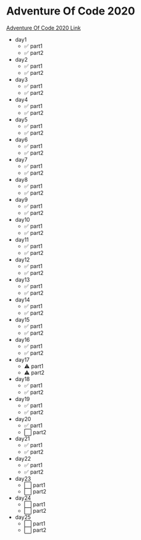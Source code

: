# Adventure Of Code 2020

[Adventure Of Code 2020 Link](https://adventofcode.com/2020)

- day1
  - ✅ part1
  - ✅ part2
- day2
  - ✅ part1
  - ✅ part2
- day3
  - ✅ part1
  - ✅ part2
- day4
  - ✅ part1
  - ✅ part2
- day5
  - ✅ part1
  - ✅ part2
- day6
  - ✅ part1
  - ✅ part2
- day7
  - ✅ part1
  - ✅ part2
- day8
  - ✅ part1
  - ✅ part2
- day9
  - ✅ part1
  - ✅ part2
- day10
  - ✅ part1
  - ✅ part2
- day11
  - ✅ part1
  - ✅ part2
- day12
  - ✅ part1
  - ✅ part2
- day13
  - ✅ part1
  - ✅ part2
- day14
  - ✅ part1
  - ✅ part2
- day15
  - ✅ part1
  - ✅ part2
- day16
  - ✅ part1
  - ✅ part2
- day17
  - ⚠️ part1
  - ⚠️ part2
- day18
  - ✅ part1
  - ✅ part2
- day19
  - ✅ part1
  - ✅ part2
- day20
  - ✅ part1
  - ⬜️ part2
- day21
  - ✅ part1
  - ✅ part2
- day22
  - ✅ part1
  - ✅ part2
- day23
  - ⬜️ part1
  - ⬜️ part2
- day24
  - ⬜️ part1
  - ⬜️ part2
- day25
  - ⬜️ part1
  - ⬜️ part2
